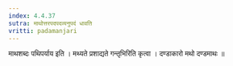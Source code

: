 ```yaml
---
index: 4.4.37
sutra: माथोत्तरपदपदव्यनुपदं धावति
vritti: padamanjari
---
```


 माथशब्दः पथिपर्याय इति । मथ्यते प्रशाद्यते गन्तृभिरिति कृत्वा । दण्डाकारो मथो दण्डमाथः ॥